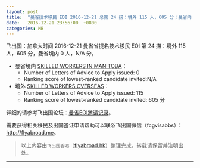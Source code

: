```yaml
---
layout: post
title:  "曼省技术移民 EOI 2016-12-21 总第 24 捞：境外 115 人，605 分；曼省内 0 人，N/A 分"
date:   2016-12-21 23:56:00  +0800
categories: MB
---
```


飞出国：加拿大时间 2016-12-21 曼省省提名技术移民 EOI 第 24 捞：境外 115 人，605 分，曼省境内 0 人，N/A 分。

- 曼省境内 [SKILLED WORKERS IN MANITOBA]：
  - Number of Letters of Advice to Apply issued: 0
  - Ranking score of lowest-ranked candidate invited:N/A
- 境外 [SKILLED WORKERS OVERSEAS]：
  - Number of Letters of Advice to Apply issued: 115 
  - Ranking score of lowest-ranked candidate invited: 605 分

详细的请参考飞出国论坛：[曼省EOI邀请记录]。

需要获得相关移民及出国签证申请帮助可以联系飞出国微信（fcgvisabbs）： <a href="http://flyabroad.me/contact" target="_blank">http://flyabroad.me</a>。

> 以上内容由`飞出国香港`（<a href="http://flyabroad.hk/" target="_blank">flyabroad.hk</a>）整理完成，转载请保留并注明出处。

------

[曼省EOI邀请记录]: http://bbs.fcgvisa.com/t/eoi-mpnp-under-the-expression-of-interest-system-draws/3723
[SKILLED WORKERS IN MANITOBA]: http://bbs.fcgvisa.com/t/swm-eligibility-mpnp-skilled-workers-in-manitoba/3684
[SKILLED WORKERS OVERSEAS]: http://bbs.fcgvisa.com/t/swo-eligibility-mpnp-skilled-workers-overseas/3698

